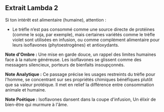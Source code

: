 ## Extrait Lambda 2

Si ton intérêt est alimentaire (humaine), attention :
- Le trèfle n’est pas consommé comme une source directe de protéines (comme le soja, par exemple), mais certaines variétés comme le trèfle violet sont utilisées en infusion, ou comme complément alimentaire pour leurs isoflavones (phytoestrogènes) et antioxydants.

**Note d'Ombre :** Une mise en garde douce, un rappel des limites humaines face à la nature généreuse. Les isoflavones se glissent comme des messagers silencieux, porteurs de bienfaits insoupçonnés.

**Note Analytique :** Ce passage précise les usages restreints du trèfle pour l'homme, se concentrant sur ses propriétés chimiques bénéfiques plutôt que sa valeur protéique. Il met en relief la différence entre consommation animale et humaine.

**Note Poétique :** Isoflavones dansent dans la coupe d'infusion,
Un élixir de bien-être qui murmure à l'âme.
